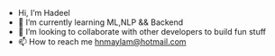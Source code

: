 - Hi, I’m Hadeel
- 🧠 I’m currently learning ML,NLP && Backend
- 🤝 I’m looking to collaborate with other developers to build fun stuff
- 📫 How to reach me hnmaylam@hotmail.com



<!---
HadeelMaylam/HadeelMaylam is a ✨ special ✨ repository because its `README.md` (this file) appears on your GitHub profile.
You can click the Preview link to take a look at your changes.
--->
